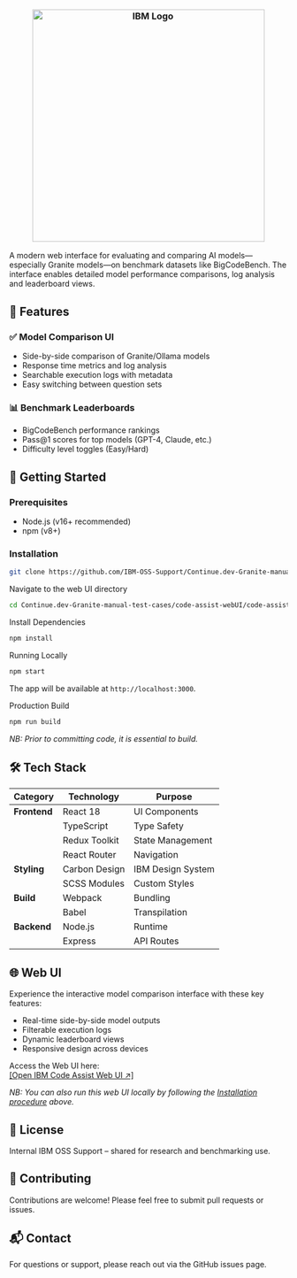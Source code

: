 
<h3 align="center">
    <img width="420" src="https://ibm-oss-support.github.io/Continue.dev-Granite-manual-test-cases/ibm-code-assist-logo.svg" alt="IBM Logo"/>
</h3>

A modern web interface for evaluating and comparing AI models—especially Granite models—on benchmark datasets like BigCodeBench. 
The interface enables detailed model performance comparisons, log analysis and leaderboard views.

## 🌟 Features

### ✅ Model Comparison UI
- Side-by-side comparison of Granite/Ollama models
- Response time metrics and log analysis
- Searchable execution logs with metadata
- Easy switching between question sets

### 📊 Benchmark Leaderboards
- BigCodeBench performance rankings
- Pass@1 scores for top models (GPT-4, Claude, etc.)
- Difficulty level toggles (Easy/Hard)

## 🚀 Getting Started

### Prerequisites
- Node.js (v16+ recommended)
- npm (v8+)

### Installation
```bash
git clone https://github.com/IBM-OSS-Support/Continue.dev-Granite-manual-test-cases
```
Navigate to the web UI directory
```bash
cd Continue.dev-Granite-manual-test-cases/code-assist-webUI/code-assist-web
```
Install Dependencies
```bash
npm install
```
Running Locally
```bash
npm start
```
The app will be available at `http://localhost:3000`.

Production Build
```bash
npm run build
```
*NB: Prior to committing code, it is essential to build.*

## 🛠 Tech Stack
| Category              | Technology                      | Purpose           |
|-----------------------|---------------------------------|-------------------|
| **Frontend**          | React 18                        | UI Components     |
|                       | TypeScript                      | Type Safety       |
|                       | Redux Toolkit                   | State Management  |
|                       | React Router                    | Navigation        |
| **Styling**           | Carbon Design                   | IBM Design System |
|                       | SCSS Modules                    | Custom Styles     |
| **Build**             | Webpack                         | Bundling          |
|                       | Babel                           | Transpilation     |
| **Backend**           | Node.js                         | Runtime           |
|                       | Express                         | API Routes        |

## 🌐 Web UI
Experience the interactive model comparison interface with these key features:
- Real-time side-by-side model outputs
- Filterable execution logs
- Dynamic leaderboard views
- Responsive design across devices

Access the Web UI here:  
<a href="https://ibm-oss-support.github.io/Continue.dev-Granite-manual-test-cases/" target="_blank">[Open IBM Code Assist Web UI ↗]</a>

*NB: You can also run this web UI locally by following the [Installation procedure](#-getting-started) above.*

## 📄 License
Internal IBM OSS Support – shared for research and benchmarking use.

## 📝 Contributing
Contributions are welcome! Please feel free to submit pull requests or issues.

## 📬 Contact
For questions or support, please reach out via the GitHub issues page.
